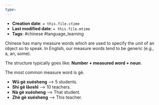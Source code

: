```yaml
---
type:
---
```


* **Creation date**: `= this.file.ctime`
* **Last modified date**: `= this.file.mtime`
* **Tags**: #chinese #language_learning 

Chinese has many measure words which are used to specify the *unit* of an object so to speak. In English, our measure words tend to be generic (e.g., a, an, some).

The structure typically goes like: **Number + measured word + noun**.

The most common measure word is gè.

* **Wǔ gè xuésheng** --> 5 students.
* **Shí gè lǎoshī** --> 10 teachers.
* **Nà gè xuésheng** --> That student.
* **Zhè gè xuésheng** --> This teacher.
